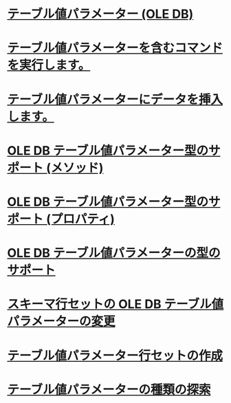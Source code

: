 # [テーブル値パラメーター (OLE DB)](table-valued-parameters-ole-db.md)

# [テーブル値パラメーターを含むコマンドを実行します。](executing-commands-containing-table-valued-parameters.md)
# [テーブル値パラメーターにデータを挿入します。](inserting-data-into-table-valued-parameters.md)
# [OLE DB テーブル値パラメーター型のサポート (メソッド)](ole-db-table-valued-parameter-type-support-methods.md)
# [OLE DB テーブル値パラメーター型のサポート (プロパティ)](ole-db-table-valued-parameter-type-support-properties.md)
# [OLE DB テーブル値パラメーターの型のサポート](ole-db-table-valued-parameter-type-support.md)
# [スキーマ行セットの OLE DB テーブル値パラメーターの変更](schema-rowsets-changed-for-ole-db-table-valued-parameters.md)
# [テーブル値パラメーター行セットの作成](table-valued-parameter-rowset-creation.md)
# [テーブル値パラメーターの種類の探索](table-valued-parameter-type-discovery.md)
